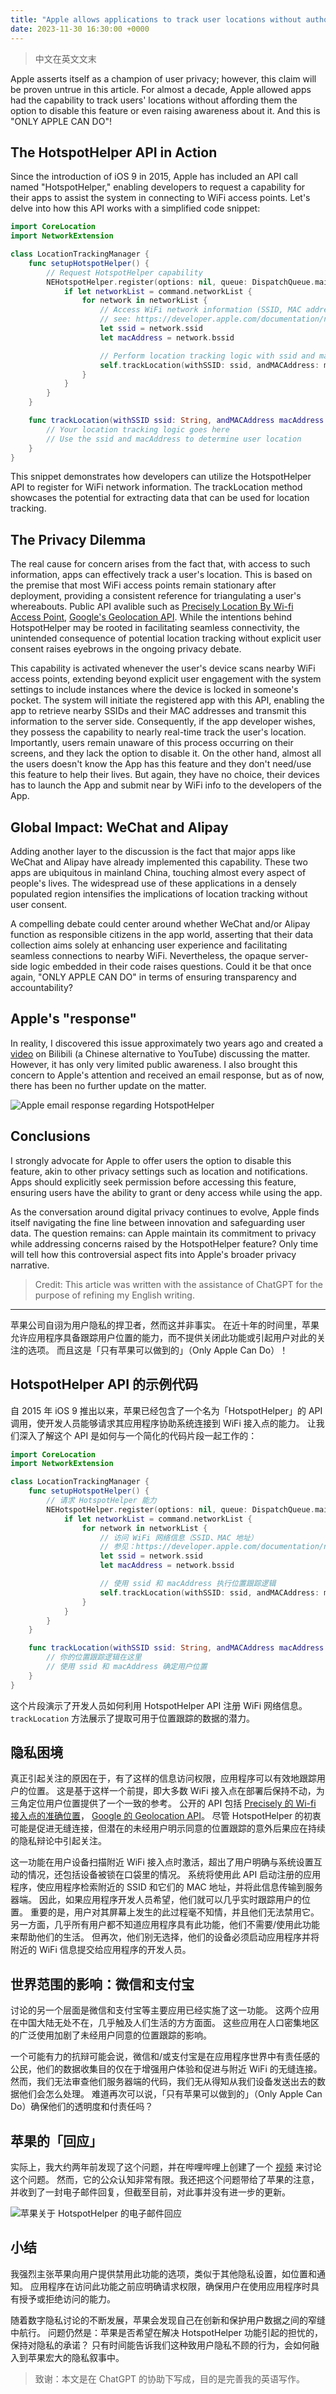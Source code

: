 ```yaml
---
title: "Apple allows applications to track user locations without authorization"
date: 2023-11-30 16:30:00 +0000
---
```


> 中文在英文文末

Apple asserts itself as a champion of user privacy; however, this claim will be proven untrue in this article.
For almost a decade, Apple allowed apps had the capability to track users' locations without affording them the option to disable this feature or even raising awareness about it.
And this is "ONLY APPLE CAN DO"!

## The HotspotHelper API in Action

Since the introduction of iOS 9 in 2015, Apple has included an API call named "HotspotHelper," enabling developers to request a capability for their apps to assist the system in connecting to WiFi access points.
Let's delve into how this API works with a simplified code snippet:

```swift
import CoreLocation
import NetworkExtension

class LocationTrackingManager {
    func setupHotspotHelper() {
        // Request HotspotHelper capability
        NEHotspotHelper.register(options: nil, queue: DispatchQueue.main) { (command) in
            if let networkList = command.networkList {
                for network in networkList {
                    // Access WiFi network information (SSID, MAC address)
                    // see: https://developer.apple.com/documentation/networkextension/nehotspotnetwork
                    let ssid = network.ssid
                    let macAddress = network.bssid

                    // Perform location tracking logic with ssid and macAddress
                    self.trackLocation(withSSID: ssid, andMACAddress: macAddress)
                }
            }
        }
    }

    func trackLocation(withSSID ssid: String, andMACAddress macAddress: String) {
        // Your location tracking logic goes here
        // Use the ssid and macAddress to determine user location
    }
}
```

This snippet demonstrates how developers can utilize the HotspotHelper API to register for WiFi network information.
The trackLocation method showcases the potential for extracting data that can be used for location tracking.

## The Privacy Dilemma

The real cause for concern arises from the fact that, with access to such information, apps can effectively track a user's location.
This is based on the premise that most WiFi access points remain stationary after deployment, providing a consistent reference for triangulating a user's whereabouts.
Public API avalible such as [Precisely Location By Wi-fi Access Point](https://developer.precisely.com/apis/geolocation),
[Google's Geolocation API](https://developers.google.com/maps/documentation/geolocation/requests-geolocation).
While the intentions behind HotspotHelper may be rooted in facilitating seamless connectivity, the unintended consequence of potential location tracking without explicit user consent raises eyebrows in the ongoing privacy debate.

This capability is activated whenever the user's device scans nearby WiFi access points, extending beyond explicit user engagement with the system settings to include instances where the device is locked in someone's pocket.
The system will initiate the registered app with this API, enabling the app to retrieve nearby SSIDs and their MAC addresses and transmit this information to the server side.
Consequently, if the app developer wishes, they possess the capability to nearly real-time track the user's location.
Importantly, users remain unaware of this process occurring on their screens, and they lack the option to disable it.
On the other hand, almost all the users doesn't know the App has this feature and they don't need/use this feature to help their lives.
But again, they have no choice, their devices has to launch the App and submit near by WiFi info to the developers of the App.

## Global Impact: WeChat and Alipay

Adding another layer to the discussion is the fact that major apps like WeChat and Alipay have already implemented this capability.
These two apps are ubiquitous in mainland China, touching almost every aspect of people's lives.
The widespread use of these applications in a densely populated region intensifies the implications of location tracking without user consent.

A compelling debate could center around whether WeChat and/or Alipay function as responsible citizens in the app world,
asserting that their data collection aims solely at enhancing user experience and facilitating seamless connections to nearby WiFi.
Nevertheless, the opaque server-side logic embedded in their code raises questions.
Could it be that once again, "ONLY APPLE CAN DO" in terms of ensuring transparency and accountability?

## Apple's "response"

In reality, I discovered this issue approximately two years ago and created a [video](https://www.bilibili.com/video/BV16Z4y1Q7fN/) on Bilibili (a Chinese alternative to YouTube) discussing the matter.
However, it has only very limited public awareness. I also brought this concern to Apple's attention and received an email response, but as of now, there has been no further update on the matter.

![Apple email response regarding HotspotHelper](/images/apple-response-to-hotspot-helper.jpg)

## Conclusions

I strongly advocate for Apple to offer users the option to disable this feature, akin to other privacy settings such as location and notifications.
Apps should explicitly seek permission before accessing this feature, ensuring users have the ability to grant or deny access while using the app.

As the conversation around digital privacy continues to evolve, Apple finds itself navigating the fine line between innovation and safeguarding user data.
The question remains: can Apple maintain its commitment to privacy while addressing concerns raised by the HotspotHelper feature?
Only time will tell how this controversial aspect fits into Apple's broader privacy narrative.

> Credit: This article was written with the assistance of ChatGPT for the purpose of refining my English writing.

---

苹果公司自诩为用户隐私的捍卫者，然而这并非事实。
在近十年的时间里，苹果允许应用程序具备跟踪用户位置的能力，而不提供关闭此功能或引起用户对此的关注的选项。
而且这是「只有苹果可以做到的」（Only Apple Can Do）！

## HotspotHelper API 的示例代码

自 2015 年 iOS 9 推出以来，苹果已经包含了一个名为「HotspotHelper」的 API 调用，使开发人员能够请求其应用程序协助系统连接到 WiFi 接入点的能力。
让我们深入了解这个 API 是如何与一个简化的代码片段一起工作的：

```swift
import CoreLocation
import NetworkExtension

class LocationTrackingManager {
    func setupHotspotHelper() {
        // 请求 HotspotHelper 能力
        NEHotspotHelper.register(options: nil, queue: DispatchQueue.main) { (command) in
            if let networkList = command.networkList {
                for network in networkList {
                    // 访问 WiFi 网络信息（SSID、MAC 地址）
                    // 参见：https://developer.apple.com/documentation/networkextension/nehotspotnetwork
                    let ssid = network.ssid
                    let macAddress = network.bssid

                    // 使用 ssid 和 macAddress 执行位置跟踪逻辑
                    self.trackLocation(withSSID: ssid, andMACAddress: macAddress)
                }
            }
        }
    }

    func trackLocation(withSSID ssid: String, andMACAddress macAddress: String) {
        // 你的位置跟踪逻辑在这里
        // 使用 ssid 和 macAddress 确定用户位置
    }
}
```

这个片段演示了开发人员如何利用 HotspotHelper API 注册 WiFi 网络信息。
`trackLocation` 方法展示了提取可用于位置跟踪的数据的潜力。

## 隐私困境

真正引起关注的原因在于，有了这样的信息访问权限，应用程序可以有效地跟踪用户的位置。
这是基于这样一个前提，即大多数 WiFi 接入点在部署后保持不动，为三角定位用户位置提供了一个一致的参考。
公开的 API 包括 [Precisely 的 Wi-fi 接入点的准确位置](https://developer.precisely.com/apis/geolocation)，
[Google 的 Geolocation API](https://developers.google.com/maps/documentation/geolocation/requests-geolocation)。
尽管 HotspotHelper 的初衷可能是促进无缝连接，但潜在的未经用户明示同意的位置跟踪的意外后果应在持续的隐私辩论中引起关注。

这一功能在用户设备扫描附近 WiFi 接入点时激活，超出了用户明确与系统设置互动的情况，还包括设备被锁在口袋里的情况。
系统将使用此 API 启动注册的应用程序，使应用程序检索附近的 SSID 和它们的 MAC 地址，并将此信息传输到服务器端。
因此，如果应用程序开发人员希望，他们就可以几乎实时跟踪用户的位置。
重要的是，用户对其屏幕上发生的此过程毫不知情，并且他们无法禁用它。
另一方面，几乎所有用户都不知道应用程序具有此功能，他们不需要/使用此功能来帮助他们的生活。
但再次，他们别无选择，他们的设备必须启动应用程序并将附近的 WiFi 信息提交给应用程序的开发人员。

## 世界范围的影响：微信和支付宝

讨论的另一个层面是微信和支付宝等主要应用已经实施了这一功能。
这两个应用在中国大陆无处不在，几乎触及人们生活的方方面面。
这些应用在人口密集地区的广泛使用加剧了未经用户同意的位置跟踪的影响。

一个可能有力的抗辩可能会说，微信和/或支付宝是在应用程序世界中有责任感的公民，他们的数据收集目的仅在于增强用户体验和促进与附近 WiFi 的无缝连接。
然而，我们无法审查他们服务器端的代码，我们无从得知从我们设备发送出去的数据他们会怎么处理。
难道再次可以说，「只有苹果可以做到的」（Only Apple Can Do）确保他们的透明度和付责任吗？

## 苹果的「回应」

实际上，我大约两年前发现了这个问题，并在哔哩哔哩上创建了一个 [视频](https://www.bilibili.com/video/BV16Z4y1Q7fN/) 来讨论这个问题。
然而，它的公众认知非常有限。我还把这个问题带给了苹果的注意，并收到了一封电子邮件回复，但截至目前，对此事并没有进一步的更新。

![苹果关于 HotspotHelper 的电子邮件回应](/images/apple-response-to-hotspot-helper.jpg)

## 小结

我强烈主张苹果向用户提供禁用此功能的选项，类似于其他隐私设置，如位置和通知。
应用程序在访问此功能之前应明确请求权限，确保用户在使用应用程序时具有授予或拒绝访问的能力。

随着数字隐私讨论的不断发展，苹果会发现自己在创新和保护用户数据之间的窄缝中航行。
问题仍然是：苹果是否希望在解决 HotspotHelper 功能引起的担忧的，保持对隐私的承诺？
只有时间能告诉我们这种致用户隐私不顾的行为，会如何融入到苹果宏大的隐私叙事中。

> 致谢：本文是在 ChatGPT 的协助下写成，目的是完善我的英语写作。
